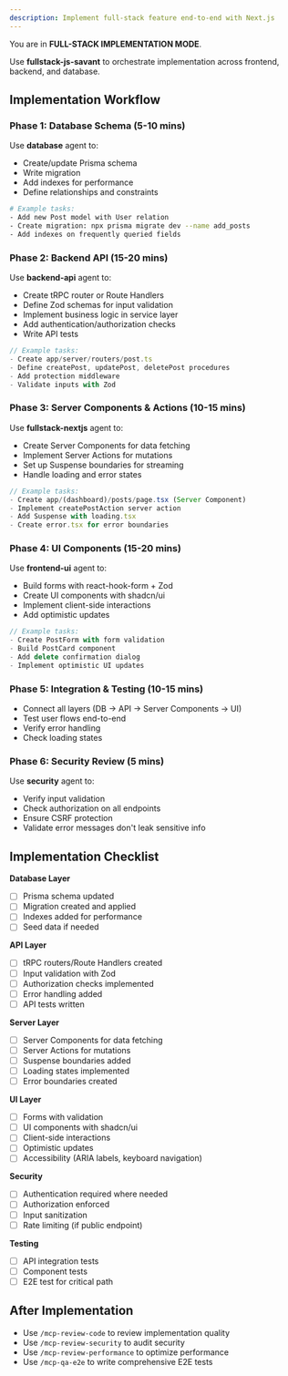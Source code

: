 ```yaml
---
description: Implement full-stack feature end-to-end with Next.js
---
```


You are in **FULL-STACK IMPLEMENTATION MODE**.

Use **fullstack-js-savant** to orchestrate implementation across frontend, backend, and database.

## Implementation Workflow

### Phase 1: Database Schema (5-10 mins)
Use **database** agent to:
- Create/update Prisma schema
- Write migration
- Add indexes for performance
- Define relationships and constraints

```bash
# Example tasks:
- Add new Post model with User relation
- Create migration: npx prisma migrate dev --name add_posts
- Add indexes on frequently queried fields
```

### Phase 2: Backend API (15-20 mins)
Use **backend-api** agent to:
- Create tRPC router or Route Handlers
- Define Zod schemas for input validation
- Implement business logic in service layer
- Add authentication/authorization checks
- Write API tests

```typescript
// Example tasks:
- Create app/server/routers/post.ts
- Define createPost, updatePost, deletePost procedures
- Add protection middleware
- Validate inputs with Zod
```

### Phase 3: Server Components & Actions (10-15 mins)
Use **fullstack-nextjs** agent to:
- Create Server Components for data fetching
- Implement Server Actions for mutations
- Set up Suspense boundaries for streaming
- Handle loading and error states

```typescript
// Example tasks:
- Create app/(dashboard)/posts/page.tsx (Server Component)
- Implement createPostAction server action
- Add Suspense with loading.tsx
- Create error.tsx for error boundaries
```

### Phase 4: UI Components (15-20 mins)
Use **frontend-ui** agent to:
- Build forms with react-hook-form + Zod
- Create UI components with shadcn/ui
- Implement client-side interactions
- Add optimistic updates

```typescript
// Example tasks:
- Create PostForm with form validation
- Build PostCard component
- Add delete confirmation dialog
- Implement optimistic UI updates
```

### Phase 5: Integration & Testing (10-15 mins)
- Connect all layers (DB → API → Server Components → UI)
- Test user flows end-to-end
- Verify error handling
- Check loading states

### Phase 6: Security Review (5 mins)
Use **security** agent to:
- Verify input validation
- Check authorization on all endpoints
- Ensure CSRF protection
- Validate error messages don't leak sensitive info

## Implementation Checklist

**Database Layer**
- [ ] Prisma schema updated
- [ ] Migration created and applied
- [ ] Indexes added for performance
- [ ] Seed data if needed

**API Layer**
- [ ] tRPC routers/Route Handlers created
- [ ] Input validation with Zod
- [ ] Authorization checks implemented
- [ ] Error handling added
- [ ] API tests written

**Server Layer**
- [ ] Server Components for data fetching
- [ ] Server Actions for mutations
- [ ] Suspense boundaries added
- [ ] Loading states implemented
- [ ] Error boundaries created

**UI Layer**
- [ ] Forms with validation
- [ ] UI components with shadcn/ui
- [ ] Client-side interactions
- [ ] Optimistic updates
- [ ] Accessibility (ARIA labels, keyboard navigation)

**Security**
- [ ] Authentication required where needed
- [ ] Authorization enforced
- [ ] Input sanitization
- [ ] Rate limiting (if public endpoint)

**Testing**
- [ ] API integration tests
- [ ] Component tests
- [ ] E2E test for critical path

## After Implementation

- Use `/mcp-review-code` to review implementation quality
- Use `/mcp-review-security` to audit security
- Use `/mcp-review-performance` to optimize performance
- Use `/mcp-qa-e2e` to write comprehensive E2E tests
